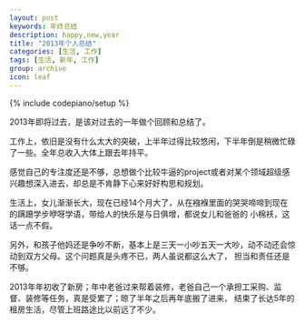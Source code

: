 ```yaml
---
layout: post
keywords: 年终总结
description: happy,new,year
title: "2013年个人总结"
categories: [生活, 工作]
tags: [生活, 新年, 工作]
group: archive
icon: leaf
---
```

{% include codepiano/setup %}
<p class="paragraph">
2013年即将过去，是该对过去的一年做个回顾和总结了。
</p>

工作上，依旧是没有什么太大的突破，上半年过得比较悠闲，下半年倒是稍微忙碌了一些。全年总收入大体上跟去年持平。

感觉自己的专注度还是不够，总想做个比较牛逼的project或者对某个领域超级感兴趣想深入进去，却总是不肯静下心来好好构思和规划。


生活上，女儿渐渐长大，现在已经14个月大了，从在襁褓里面的哭哭啼啼到现在的蹒跚学步咿呀学语，带给人的快乐是与日俱增，都说女儿和爸爸的
小棉袄，这话一点不假。

另外，和孩子他妈还是争吵不断，基本上是三天一小吵五天一大吵，动不动还会惊动到双方父母。这个问题真是头疼不已，两人虽说都这么大了，
担当和责任还是不够。

2013年年初收了新房；年中老爸过来帮着装修，老爸自己一个承担工采购、监督、装修等任务，真是受累了；晾了半年之后再年底搬了进来，
结束了长达5年的租房生活，尽管上班路途比以前远了不少。
